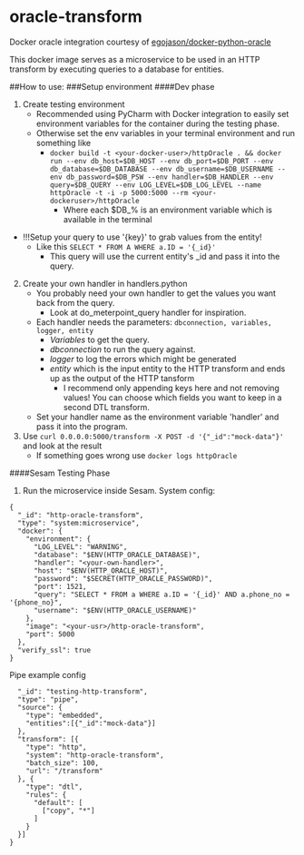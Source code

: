 # oracle-transform
Docker oracle integration courtesy of [egojason/docker-python-oracle](https://github.com/egojason/docker-python-oracle)
  
This docker image serves as a microservice to be used in an HTTP transform by executing queries to a database for entities.

##How to use:
###Setup environment
####Dev phase
1. Create testing environment
    * Recommended using PyCharm with Docker integration to easily set environment variables for the container during the testing phase.
    * Otherwise set the env variables in your terminal environment and run something like 
        * ```docker build -t <your-docker-user>/httpOracle . && docker run --env db_host=$DB_HOST --env db_port=$DB_PORT --env db_database=$DB_DATABASE --env db_username=$DB_USERNAME --env db_password=$DB_PSW --env handler=$DB_HANDLER --env query=$DB_QUERY --env LOG_LEVEL=$DB_LOG_LEVEL --name httpOracle -t -i -p 5000:5000 --rm <your-dockeruser>/httpOracle```
            * Where each $DB_% is an environment variable which is available in the terminal

* !!!Setup your query to use '{key}' to grab values from the entity!
    * Like this ```SELECT * FROM A WHERE a.ID = '{_id}'```
        * This query will use the current entity's _id and pass it into the query.  
 
2. Create your own handler in handlers.python
    * You probably need your own handler to get the values you want back from the query.
        * Look at do_meterpoint_query handler for inspiration.
    * Each handler needs the parameters: ```dbconnection, variables, logger, entity```
        * _Variables_ to get the query.
        * _dbconnection_ to run the query against.
        * _logger_ to log the errors which might be generated
        * _entity_ which is the input entity to the HTTP transform and ends up as the output of the HTTP tansform
            * I recommend only appending keys here and not removing values! You can choose which fields you want to keep in a second DTL transform.
    * Set your handler name as the environment variable 'handler' and pass it into the program.
3. Use ```curl 0.0.0.0:5000/transform -X POST -d '{"_id":"mock-data"}'``` and look at the result
    * If something goes wrong use ```docker logs httpOracle```

####Sesam Testing Phase
1. Run the microservice inside Sesam.
 System config:
```
{
  "_id": "http-oracle-transform",
  "type": "system:microservice",
  "docker": {
    "environment": {
      "LOG_LEVEL": "WARNING",
      "database": "$ENV(HTTP_ORACLE_DATABASE)",
      "handler": "<your-own-handler>",
      "host": "$ENV(HTTP_ORACLE_HOST)",
      "password": "$SECRET(HTTP_ORACLE_PASSWORD)",
      "port": 1521,
      "query": "SELECT * FROM a WHERE a.ID = '{_id}' AND a.phone_no = '{phone_no}",
      "username": "$ENV(HTTP_ORACLE_USERNAME)"
    },
    "image": "<your-usr>/http-oracle-transform",
    "port": 5000
  },
  "verify_ssl": true
}
```
Pipe example config
```{
  "_id": "testing-http-transform",
  "type": "pipe",
  "source": {
    "type": "embedded",
    "entities":[{"_id":"mock-data"}]
  },
  "transform": [{
    "type": "http",
    "system": "http-oracle-transform",
    "batch_size": 100,
    "url": "/transform"
  }, {
    "type": "dtl",
    "rules": {
      "default": [
        ["copy", "*"]
      ]
    }
  }]
}
```